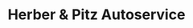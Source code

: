 ---
title: "Herber & Pitz Autoservice"
url: /illingen/herber-und-pitz-autoservice/
shop: Autowerkstatt
---